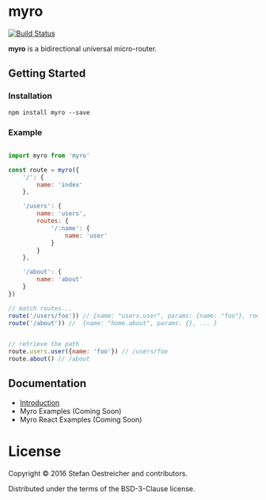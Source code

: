 # myro

[![Build Status](https://travis-ci.org/steos/myro.svg?branch=master)](https://travis-ci.org/steos/myro)

__myro__ is a bidirectional universal micro-router.

## Getting Started

### Installation

```
npm install myro --save
```

### Example

```js

import myro from 'myro'

const route = myro({
    '/': {
        name: 'index'
    },

    '/users': {
        name: 'users',
        routes: {
            '/:name': {
                name: 'user'
            }
        }
    },

    '/about': {
        name: 'about'
    }
})

// match routes...
route('/users/foo')) // {name: "users.user", params: {name: "foo"}, route: fn}
route('/about')) //  {name: "home.about", params: {}, ... }


// retrieve the path
route.users.user({name: 'foo'}) // /users/foo
route.about() // /about


```

## Documentation

- [Introduction](doc/intro.md)
- Myro Examples (Coming Soon)
- Myro React Examples (Coming Soon)

# License

Copyright © 2016 Stefan Oestreicher and contributors.

Distributed under the terms of the BSD-3-Clause license.
